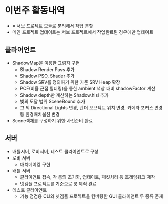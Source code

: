 # 이번주 활동내역
  - ※ 서브 프로젝트 모듈로 분리해서 작업 분할
  - 메인 프로젝트 업데이트는 서브 프로젝트에서 작업완료된 경우에만 업데이트

## 클라이언트
  - ShadowMap을 이용한 그림자 구현
    - Shadow Render Pass 추가
    - Shadow PSO, Shader 추가
    - Shadow SRV를 정의하기 위한 기존 SRV Heap 확장
    - PCF(비율 근접 필터링)을 통한 ambient 색상 대비 shadowFactor 계산
    - Shadow depth만 계산하는 Shadow.hlsl 추가
    - 빛의 도달 범위 SceneBound 추가
    - 그 외 Directional Lights 변경, 렌더 오브젝트 위치 변경, 카메라
      포커스 변경 등 환경배치옵션 변경
  - Scene객체를 구성하기 위한 사전준비 완료

## 서버
  - 배틀서버, 로비서버, 테스트 클라이언트로 구성
  - 로비 서버
    - 매치메이킹 구현
  - 배틀 서버
    - 클라이언트 접속, 각 룸의 초기화, 업데이트, 패킷처리 등 프레임워크 제작
    - 넷겜플 프로젝트를 기준으로 룸 제작 완료
  - 테스트 클라이언트
    - 기능 점검용 CLI와 넷겜플 프로젝트을 컨버팅한 GUI 클라이언트 두 종류 존재